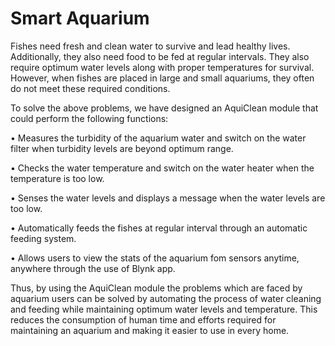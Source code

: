 # Smart Aquarium

Fishes need fresh and clean water to survive and lead healthy lives. Additionally, they also need food to be fed at regular intervals. They also require optimum water levels along with proper temperatures for survival. However, when fishes are placed in large and small aquariums, they often do not meet these required conditions.

To solve the above problems, we have designed an AquiClean module that could perform the following functions:

•	Measures the turbidity of the aquarium water and switch on the water filter when turbidity levels are beyond optimum range.

•	Checks the water temperature and switch on the water heater when the temperature is too low. 

•	Senses the water levels and displays a message when the water levels are too low.

•	Automatically feeds the fishes at regular interval through an automatic feeding system.   

• Allows users to view the stats of the aquarium fom sensors anytime, anywhere through the use of Blynk app.


Thus, by using the AquiClean module the problems which are faced by aquarium users can be solved by automating the process of water cleaning and feeding while maintaining optimum water levels and temperature. This reduces the consumption of human time and efforts required for maintaining an aquarium and making it easier to use in every home. 
